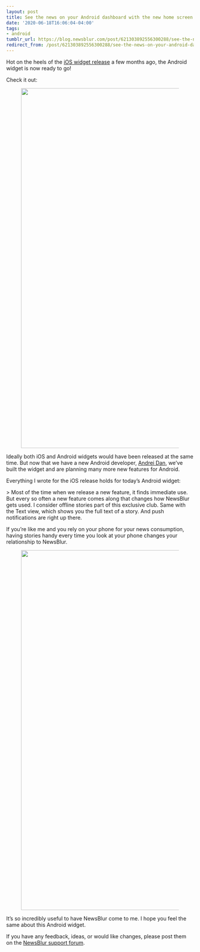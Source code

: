 ```yaml
---
layout: post
title: See the news on your Android dashboard with the new home screen widget
date: '2020-06-18T16:06:04-04:00'
tags:
- android
tumblr_url: https://blog.newsblur.com/post/621303892556300288/see-the-news-on-your-android-dashboard-with-the
redirect_from: /post/621303892556300288/see-the-news-on-your-android-dashboard-with-the
---
```

Hot on the heels of the [iOS widget release](https://blog.newsblur.com/2021/06/21/2020-02-26-catch-the-news-in-a-glimpse-with-the-new-newsblur.html) a few months ago, the Android widget is now ready to go!

Check it out:

<figure class="tmblr-full" data-orig-height="923" data-orig-width="621" data-orig-src="https://s3.amazonaws.com/static.newsblur.com/blog/android-v10-s.png"><img src="https://64.media.tumblr.com/97741bfe03b8fdd1a44ba25f0c26cf7d/903a1df09bf68d9b-e5/s540x810/9318e0bbfd7116cee0b2a67dbaa15357ffa1208c.png" style="width: 650px; height: 966px; margin: 0 auto;" data-orig-height="923" data-orig-width="621" data-orig-src="https://s3.amazonaws.com/static.newsblur.com/blog/android-v10-s.png"></figure>

Ideally both iOS and Android widgets would have been released at the same time. But now that we have a new Android developer, [Andrei Dan](https://github.com/sictiru), we’ve built the widget and are planning many more new features for Android.

Everything I wrote for the iOS release holds for today’s Android widget:

\> Most of the time when we release a new feature, it finds immediate use. But every so often a new feature comes along that changes how NewsBlur gets used. I consider offline stories part of this exclusive club. Same with the Text view, which shows you the full text of a story. And push notifications are right up there.

If you’re like me and you rely on your phone for your news consumption, having stories handy every time you look at your phone changes your relationship to NewsBlur.

<figure class="tmblr-full" data-orig-height="923" data-orig-width="621" data-orig-src="https://s3.amazonaws.com/static.newsblur.com/blog/android-v10-l.png"><img src="https://64.media.tumblr.com/3265cc17080d77adeed8f2768d34bbfc/903a1df09bf68d9b-03/s540x810/130f7fc26ecd9cd93b348c54d829dc23d77e46dd.png" style="width: 650px; height: 966px; margin: 0 auto;" data-orig-height="923" data-orig-width="621" data-orig-src="https://s3.amazonaws.com/static.newsblur.com/blog/android-v10-l.png"></figure>

It’s so incredibly useful to have NewsBlur come to me. I hope you feel the same about this Android widget.

If you have any feedback, ideas, or would like changes, please post them on the [NewsBlur support forum](https://forum.newsblur.com).

